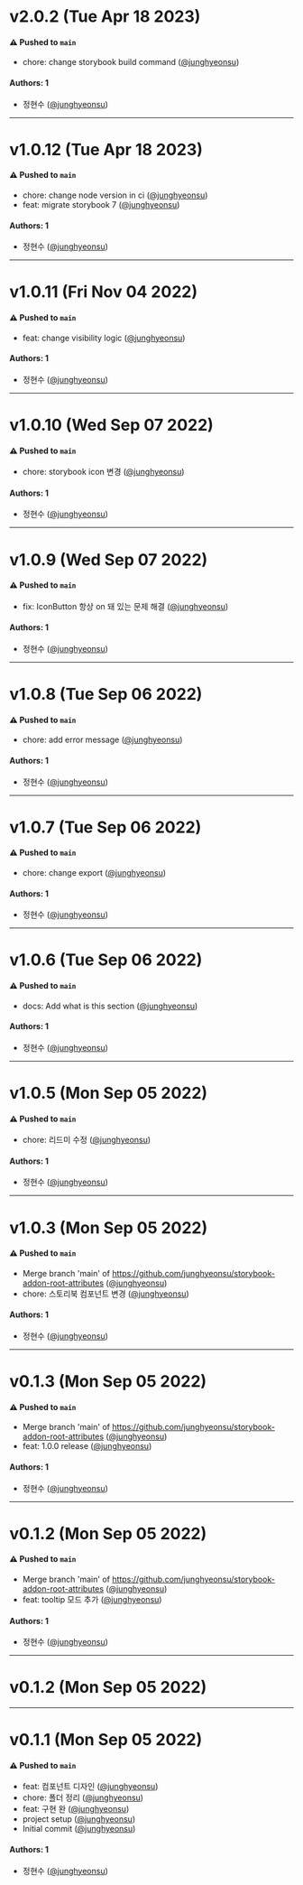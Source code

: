 # v2.0.2 (Tue Apr 18 2023)

#### ⚠️ Pushed to `main`

- chore: change storybook build command ([@junghyeonsu](https://github.com/junghyeonsu))

#### Authors: 1

- 정현수 ([@junghyeonsu](https://github.com/junghyeonsu))

---

# v1.0.12 (Tue Apr 18 2023)

#### ⚠️ Pushed to `main`

- chore: change node version in ci ([@junghyeonsu](https://github.com/junghyeonsu))
- feat: migrate storybook 7 ([@junghyeonsu](https://github.com/junghyeonsu))

#### Authors: 1

- 정현수 ([@junghyeonsu](https://github.com/junghyeonsu))

---

# v1.0.11 (Fri Nov 04 2022)

#### ⚠️ Pushed to `main`

- feat: change visibility logic ([@junghyeonsu](https://github.com/junghyeonsu))

#### Authors: 1

- 정현수 ([@junghyeonsu](https://github.com/junghyeonsu))

---

# v1.0.10 (Wed Sep 07 2022)

#### ⚠️ Pushed to `main`

- chore: storybook icon 변경 ([@junghyeonsu](https://github.com/junghyeonsu))

#### Authors: 1

- 정현수 ([@junghyeonsu](https://github.com/junghyeonsu))

---

# v1.0.9 (Wed Sep 07 2022)

#### ⚠️ Pushed to `main`

- fix: IconButton 항상 on 돼 있는 문제 해결 ([@junghyeonsu](https://github.com/junghyeonsu))

#### Authors: 1

- 정현수 ([@junghyeonsu](https://github.com/junghyeonsu))

---

# v1.0.8 (Tue Sep 06 2022)

#### ⚠️ Pushed to `main`

- chore: add error message ([@junghyeonsu](https://github.com/junghyeonsu))

#### Authors: 1

- 정현수 ([@junghyeonsu](https://github.com/junghyeonsu))

---

# v1.0.7 (Tue Sep 06 2022)

#### ⚠️ Pushed to `main`

- chore: change export ([@junghyeonsu](https://github.com/junghyeonsu))

#### Authors: 1

- 정현수 ([@junghyeonsu](https://github.com/junghyeonsu))

---

# v1.0.6 (Tue Sep 06 2022)

#### ⚠️ Pushed to `main`

- docs: Add what is this section ([@junghyeonsu](https://github.com/junghyeonsu))

#### Authors: 1

- 정현수 ([@junghyeonsu](https://github.com/junghyeonsu))

---

# v1.0.5 (Mon Sep 05 2022)

#### ⚠️ Pushed to `main`

- chore: 리드미 수정 ([@junghyeonsu](https://github.com/junghyeonsu))

#### Authors: 1

- 정현수 ([@junghyeonsu](https://github.com/junghyeonsu))

---

# v1.0.3 (Mon Sep 05 2022)

#### ⚠️ Pushed to `main`

- Merge branch 'main' of https://github.com/junghyeonsu/storybook-addon-root-attributes ([@junghyeonsu](https://github.com/junghyeonsu))
- chore: 스토리북 컴포넌트 변경 ([@junghyeonsu](https://github.com/junghyeonsu))

#### Authors: 1

- 정현수 ([@junghyeonsu](https://github.com/junghyeonsu))

---


# v0.1.3 (Mon Sep 05 2022)

#### ⚠️ Pushed to `main`

- Merge branch 'main' of https://github.com/junghyeonsu/storybook-addon-root-attributes ([@junghyeonsu](https://github.com/junghyeonsu))
- feat: 1.0.0 release ([@junghyeonsu](https://github.com/junghyeonsu))

#### Authors: 1

- 정현수 ([@junghyeonsu](https://github.com/junghyeonsu))

---

# v0.1.2 (Mon Sep 05 2022)

#### ⚠️ Pushed to `main`

- Merge branch 'main' of https://github.com/junghyeonsu/storybook-addon-root-attributes ([@junghyeonsu](https://github.com/junghyeonsu))
- feat: tooltip 모드 추가 ([@junghyeonsu](https://github.com/junghyeonsu))

#### Authors: 1

- 정현수 ([@junghyeonsu](https://github.com/junghyeonsu))

---

# v0.1.2 (Mon Sep 05 2022)

---

# v0.1.1 (Mon Sep 05 2022)

#### ⚠️ Pushed to `main`

- feat: 컴포넌트 디자인 ([@junghyeonsu](https://github.com/junghyeonsu))
- chore: 폴더 정리 ([@junghyeonsu](https://github.com/junghyeonsu))
- feat: 구현 완 ([@junghyeonsu](https://github.com/junghyeonsu))
- project setup ([@junghyeonsu](https://github.com/junghyeonsu))
- Initial commit ([@junghyeonsu](https://github.com/junghyeonsu))

#### Authors: 1

- 정현수 ([@junghyeonsu](https://github.com/junghyeonsu))
